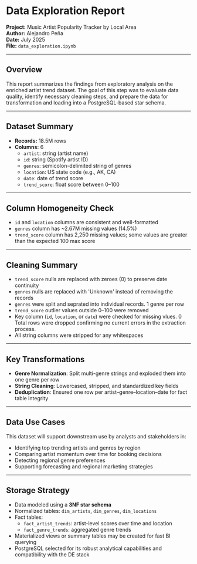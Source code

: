 # Data Exploration Report 

**Project:** Music Artist Popularity Tracker by Local Area  
**Author:** Alejandro Peña  
**Date:** July 2025  
**File:** `data_exploration.ipynb`

---

## Overview

This report summarizes the findings from exploratory analysis on the enriched artist trend dataset. The goal of this step was to evaluate data quality, identify necessary cleaning steps, and prepare the data for transformation and loading into a PostgreSQL-based star schema.

---

## Dataset Summary

- **Records:** 18.5M rows
- **Columns:** 6
  - `artist`: string (artist name)
  - `id`: string (Spotify artist ID)
  - `genres`: semicolon-delimited string of genres
  - `location`: US state code (e.g., AK, CA)
  - `date`: date of trend score
  - `trend_score`: float score between 0–100

---

## Column Homogeneity Check

- `id` and `location` columns are consistent and well-formatted
- `genres` column has ~2.67M missing values (14.5%)
- `trend_score` column has 2,250 missing values; some values are greater than the expected 100 max score

---

## Cleaning Summary

- `trend_score` nulls are replaced with zeroes (0) to preserve date continuity
- `genres` nulls are replaced with 'Unknown' instead of removing the records
- `genres` were split and seprated into individual records. 1 genre per row
- `trend_score` outlier values outside 0–100 were removed
- Key column (`id`, `location`, or `date`) were checked for missing vlues. 0 Total rows were dropped confirming no current errors in the extraction process.
- All string columns were stripped for any whitespaces

---

## Key Transformations

- **Genre Normalization**: Split multi-genre strings and exploded them into one genre per row
- **String Cleaning**: Lowercased, stripped, and standardized key fields
- **Deduplication**: Ensured one row per artist–genre–location–date for fact table integrity

---

## Data Use Cases

This dataset will support downstream use by analysts and stakeholders in:

- Identifying top trending artists and genres by region
- Comparing artist momentum over time for booking decisions
- Detecting regional genre preferences
- Supporting forecasting and regional marketing strategies

---

## Storage Strategy

- Data modeled using a **3NF star schema**
- Normalized tables: `dim_artists`, `dim_genres`, `dim_locations`
- Fact tables:
  - `fact_artist_trends`: artist-level scores over time and location
  - `fact_genre_trends`: aggregated genre trends
- Materialized views or summary tables may be created for fast BI querying
- PostgreSQL selected for its robust analytical capabilities and compatibility with the DE stack

